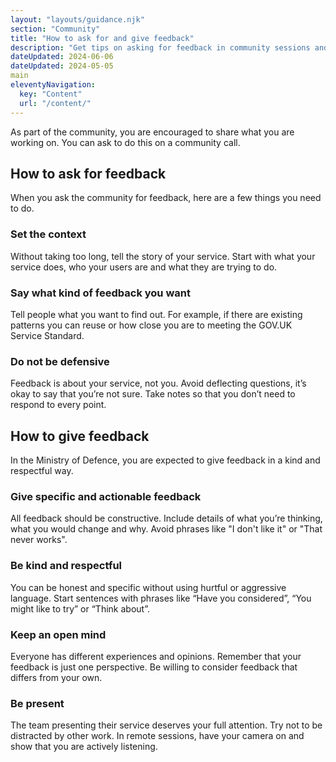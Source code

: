 ```yaml
---
layout: "layouts/guidance.njk"
section: "Community"
title: "How to ask for and give feedback"
description: "Get tips on asking for feedback in community sessions and check how Defence expects you to give feedback."
dateUpdated: 2024-06-06
dateUpdated: 2024-05-05
main
eleventyNavigation:
  key: "Content"
  url: "/content/"
---
```


As part of the community, you are encouraged to share what you are working on. You can ask to do this on a community call. 

## How to ask for feedback

When you ask the community for feedback, here are a few things you need to do.

### Set the context

Without taking too long, tell the story of your service. Start with what your service does, who your users are and what they are trying to do.

### Say what kind of feedback you want

Tell people what you want to find out. For example, if there are existing patterns you can reuse or how close you are to meeting the GOV.UK Service Standard.

### Do not be defensive

Feedback is about your service, not you. Avoid deflecting questions, it’s okay to say that you’re not sure. Take notes so that you don’t need to respond to every point.

## How to give feedback

In the Ministry of Defence, you are expected to give feedback in a kind and respectful way.

### Give specific and actionable feedback

All feedback should be constructive. Include details of what you’re thinking, what you would change and why. Avoid phrases like "I don't like it" or "That never works".

### Be kind and respectful

You can be honest and specific without using hurtful or aggressive language. Start sentences with phrases like “Have you considered”, “You might like to try” or “Think about”.

### Keep an open mind
Everyone has different experiences and opinions. Remember that your feedback is just one perspective. Be willing to consider feedback that differs from your own.

### Be present
The team presenting their service deserves your full attention. Try not to be distracted by other work. In remote sessions, have your camera on and show that you are actively listening.

